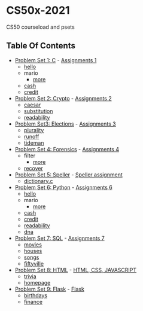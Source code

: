# CS50x-2021
CS50 courseload and psets

## Table Of Contents

- [Problem Set 1: C](/C/pset1) - <a href='https://cs50.harvard.edu/x/2020/psets/1/'> Assignments 1</a>
  * [hello](/C/pset1/hello)
  * mario
    + [more](/C/pset1/mario)
  * [cash](/C/pset1/cash)
  * [credit](/C/pset1/credit)
- [Problem Set 2: Crypto](/C/pset2) - <a href='https://cs50.harvard.edu/x/2020/psets/2/'> Assignments 2</a> 
  * [caesar](/C/pset2/caesar)
  * [substitution](/C/pset2/substitution)
  * [readability](/C/pset2/readability)
- [Problem Set3: Elections](/C/pset3) - <a href='https://cs50.harvard.edu/x/2020/psets/3/'> Assignments 3</a> 
  * [plurality](/C/pset3/plurality)
  * [runoff](/C/pset3/runoff)
  * [tideman](/C/pset3/tideman)
- [Problem Set 4: Forensics](/C/pset4) - <a href='https://cs50.harvard.edu/x/2020/psets/4/'> Assignments 4</a> 
  * filter
    + [more](/C/pset4/filter/more)
  * [recover](/C/pset4/recover)
- [Problem Set 5: Speller](/C/pset5/speller) - <a href='https://cs50.harvard.edu/x/2020/psets/5/speller/'> Speller assignment</a>
  * [dictionary.c](/C/pset5/speller/dictionary.c)
- [Problem Set 6: Python](/Python/pset6/) - <a href='https://cs50.harvard.edu/x/2020/psets/6/'> Assignments 6</a>
  * [hello](/Python/pset6/hello)
  * mario
    + [more](/Python/pset6/mario/more)
  * [cash](/Python/pset6/cash)
  * [credit](/Python/pset6/credit)
  * [readability](/Python/pset6/readability)
  * [dna](/Python/pset6/dna)
- [Problem Set 7: SQL](/Python/pset7/) - <a href='https://cs50.harvard.edu/x/2020/psets/7/'> Assignments 7</a>
  * [movies](/Python/pset7/movies)
  * [houses](/Python/pset7/houses/houses)
  * [songs](/Python/Lab7/songs)
  * [fiftyville](/Python/pset7/fiftyville)
- [Problem Set 8: HTML](/HTML/pset8) - <a href='https://cs50.harvard.edu/x/2021/weeks/8/'>HTML, CSS, JAVASCRIPT</a>
  * [trivia](/HTML/Lab8/trivia)
  * [homepage](/HTML/pset8/homepage)
- [Problem Set 9: Flask](/HTML/pset9) - <a href='https://cs50.harvard.edu/x/2021/weeks/9/'>Flask</a>
  * [birthdays](/HTML/Lab9/birthdays)
  * [finance](/HTML/pset9/finance)




